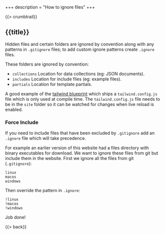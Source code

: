 +++
description = "How to ignore files"
+++

{{> crumbtrail}}

## {{title}}

Hidden files and certain folders are ignored by convention along with any patterns in `.gitignore` files; to add custom ignore patterns create `.ignore` files.

These folders are ignored by convention:

* `collections` Location for data collections (eg: JSON documents).
* `includes` Location for include files (eg: example files).
* `partials` Location for template partials.


A good example of the [tailwind blueprint](https://github.com/uwe-app/runtime/blob/master/blueprint/tailwind/site/.ignore) which ships a `tailwind.config.js` file which is only used at compile time. The `tailwind.config.js` file needs to be in the `site` folder so it can be watched for changes when live reload is enabled.

### Force Include

If you need to include files that have been excluded by `.gitignore` add an `.ignore` file which will take precedence.

For example an earlier version of this website had a files directory with binary executables for download. We want to ignore these files from git but include them in the website. First we ignore all the files from git (`.gitignore`):

```
linux
macos
windows
```

Then override the pattern in `.ignore`:

```
!linux
!macos
!windows
```

Job done!

{{> back}}
